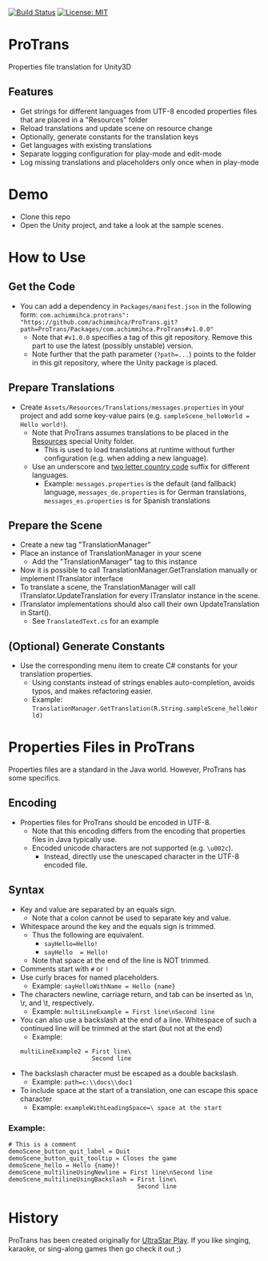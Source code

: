 
[![Build Status](https://travis-ci.org/achimmihca/ProTrans.svg?branch=main)](https://travis-ci.org/achimmihca/ProTrans)
[![License: MIT](https://img.shields.io/badge/License-MIT-yellow.svg)](https://github.com/achimmihca/ProTrans/blob/main/LICENSE)

# ProTrans
Properties file translation for Unity3D

## Features
- Get strings for different languages from UTF-8 encoded properties files that are placed in a "Resources" folder
- Reload translations and update scene on resource change
- Optionally, generate constants for the translation keys
- Get languages with existing translations
- Separate logging configuration for play-mode and edit-mode
- Log missing translations and placeholders only once when in play-mode

# Demo
- Clone this repo
- Open the Unity project, and take a look at the sample scenes.

# How to Use

## Get the Code

- You can add a dependency in `Packages/manifest.json` in the following form:
  `com.achimmihca.protrans": "https://github.com/achimmihca/ProTrans.git?path=ProTrans/Packages/com.achimmihca.ProTrans#v1.0.0"`
    - Note that `#v1.0.0` specifies a tag of this git repository. Remove this part to use the latest (possibly unstable) version.
    - Note further that the path parameter (`?path=...`) points to the folder in this git repository, where the Unity package is placed.

## Prepare Translations
- Create `Assets/Resources/Translations/messages.properties` in your project and add some key-value pairs (e.g. `sampleScene_helloWorld = Hello world!`).
    - Note that ProTrans assumes translations to be placed in the [Resources](https://docs.unity3d.com/Manual/SpecialFolders.html) special Unity folder.
        - This is used to load translations at runtime without further configuration (e.g. when adding a new language).
    - Use an underscore and [two letter country code](https://en.wikipedia.org/wiki/ISO_3166-1_alpha-2) suffix for different languages.
        - Example: `messages.properties` is the default (and fallback) language, `messages_de.properties` is for German translations, `messages_es.properties` is for Spanish translations

## Prepare the Scene
- Create a new tag "TranslationManager"
- Place an instance of TranslationManager in your scene
    - Add the "TranslationManager" tag to this instance
- Now it is possible to call TranslationManager.GetTranslation manually or implement ITranslator interface
- To translate a scene, the TranslationManager will call ITranslator.UpdateTranslation for every ITranslator instance in the scene.
- ITranslator implementations should also call their own UpdateTranslation in Start().
    - See `TranslatedText.cs` for an example

## (Optional) Generate Constants
- Use the corresponding menu item to create C# constants for your translation properties.
    - Using constants instead of strings enables auto-completion, avoids typos, and makes refactoring easier.
    - Example: `TranslationManager.GetTranslation(R.String.sampleScene_helloWorld)`

# Properties Files in ProTrans

Properties files are a standard in the Java world.
However, ProTrans has some specifics.

## Encoding
- Properties files for ProTrans should be encoded in UTF-8.
    - Note that this encoding differs from the encoding that properties files in Java typically use.
    - Encoded unicode characters are not supported (e.g. `\u002c`).
        - Instead, directly use the unescaped character in the UTF-8 encoded file.

## Syntax
- Key and value are separated by an equals sign.
    - Note that a colon cannot be used to separate key and value.
- Whitespace around the key and the equals sign is trimmed.
    - Thus the following are equivalent.
        - `sayHello=Hello!`
        - `sayHello  = Hello!`
    - Note that space at the end of the line is NOT trimmed.
- Comments start with `#` or `!`
- Use curly braces for named placeholders.
    - Example: `sayHelloWithName = Hello {name}`
- The characters newline, carriage return, and tab can be inserted as \n, \r, and \t, respectively.
    - Example: `multiLineExample = First line\nSecond line`
- You can also use a backslash at the end of a line. Whitespace of such a continued line will be trimmed at the start (but not at the end)
    - Example:
    ```
    multiLineExample2 = First line\
                        Second line
    ```
- The backslash character must be escaped as a double backslash.
    - Example: `path=c:\\docs\\doc1`
- To include space at the start of a translation, one can escape this space character
    - Example: `exampleWithLeadingSpace=\ space at the start`

### Example:
```
# This is a comment
demoScene_button_quit_label = Quit
demoScene_button_quit_tooltip = Closes the game
demoScene_hello = Hello {name}!
demoScene_multilineUsingNewline = First line\nSecond line
demoScene_multilineUsingBackslash = First line\
                                    Second line
```

# History
ProTrans has been created originally for [UltraStar Play](https://github.com/UltraStar-Deluxe/Play).
If you like singing, karaoke, or sing-along games then go check it out ;)
